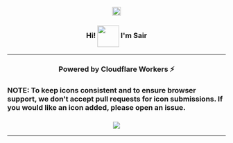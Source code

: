 <p align="center"><img align="center" width="20" src="https://media1.tenor.com/m/y0HnKKbCPAoAAAAC/duck-dancing-duck.gif"/></p>
<h3 align="center">Hi! <img align="center" width="50" src="https://media1.tenor.com/m/y0HnKKbCPAoAAAAC/duck-dancing-duck.gif"/> I'm Sair</h3>
<hr>

<h3 align="center">Powered by Cloudflare Workers ⚡</h3>

<h3>NOTE: To keep icons consistent and to ensure browser support, we don't accept pull requests for icon submissions. If you would like an icon added, please open an issue.<h3>

<p align="center"><img align="center" src="https://skillicons.dev/icons?i=js,html,css,java,spring"/></p>

---
